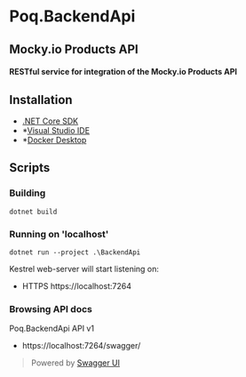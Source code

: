 # Poq.BackendApi
## Mocky.io Products API
#### RESTful service for integration of the Mocky.io Products API

## Installation
+ [.NET Core SDK](https://dotnet.microsoft.com/download)
+ *[Visual Studio IDE](https://visualstudio.microsoft.com/downloads/)
+ *[Docker Desktop](https://docs.docker.com/docker-for-windows/install/)

## Scripts
### Building
```pwsh
dotnet build 
```
### Running on 'localhost'
```pwsh
dotnet run --project .\BackendApi
```
Kestrel web-server will start listening on:
- HTTPS https://localhost:7264
### Browsing API docs
Poq.BackendApi API v1
- https://localhost:7264/swagger/

> Powered by [Swagger UI](https://swagger.io/tools/swagger-ui/)
